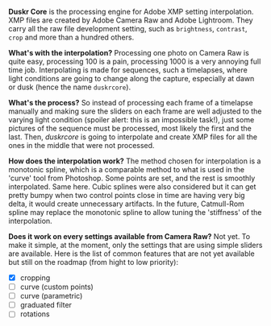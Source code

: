 **Duskr Core** is the processing engine for Adobe XMP setting interpolation. XMP files are created by Adobe Camera Raw and Adobe Lightroom. They carry all the raw file development setting, such as `brightness`, `contrast`, `crop` and more than a hundred others.  

**What's with the interpolation?** Processing one photo on Camera Raw is quite easy, processing 100 is a pain, processing 1000 is a very annoying full time job. Interpolating is made for sequences, such a timelapses, where light conditions are going to change along the capture, especially at dawn or dusk (hence the name `duskrcore`).  

**What's the process?** So instead of processing each frame of a timelapse manually and making sure the sliders on each frame are well adjusted to the varying light condition (spoiler alert: this is an impossible task!), just some pictures of the sequence must be processed, most likely the first and the last. Then, *duskrcore* is going to interpolate and create XMP files for all the ones in the middle that were not processed.

**How does the interpolation work?** The method chosen for interpolation is a monotonic spline, which is a comparable method to what is used in the 'curve' tool from Photoshop. Some points are set, and the rest is smoothly interpolated. Same here. Cubic splines were also considered but it can get pretty bumpy when two control points close in time are having very big delta, it would create unnecessary artifacts. In the future, Catmull-Rom spline may replace the monotonic spline to allow tuning the 'stiffness' of the interpolation.


**Does it work on every settings available from Camera Raw?** Not yet. To make it simple, at the moment, only the settings that are using simple sliders are available. Here is the list of common features that are not yet available but still on the roadmap (from hight to low priority):
- [x] cropping
- [ ] curve (custom points)
- [ ] curve (parametric)
- [ ] graduated filter
- [ ] rotations

